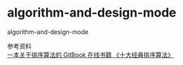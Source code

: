 # algorithm-and-design-mode
algorithm-and-design-mode


参考资料  
[一本关于排序算法的 GitBook 在线书籍 《十大经典排序算法》](https://github.com/hustcc/JS-Sorting-Algorithm)
